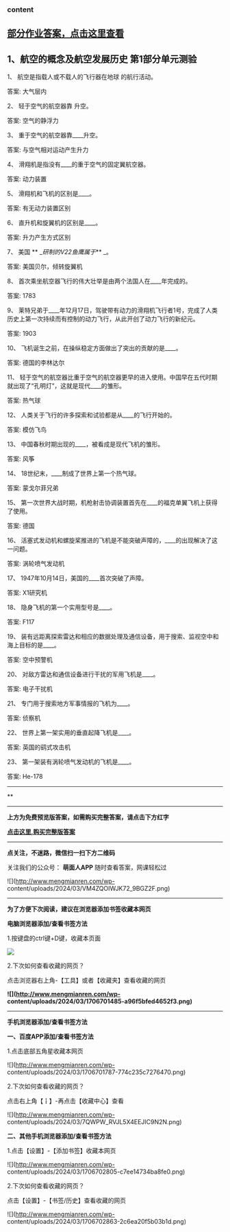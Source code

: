 ### content

## [部分作业答案，点击这里查看](http://mooc.mengmianren.com/mooc/329041.html)

## 1、航空的概念及航空发展历史 第1部分单元测验

1、 航空是指载人或不载人的飞行器在地球 的航行活动。

答案: 大气层内  

2、 轻于空气的航空器靠 升空。

答案: 空气的静浮力

3、 重于空气的航空器靠____升空。

答案: 与空气相对运动产生升力

4、 滑翔机是指没有____的重于空气的固定翼航空器。

答案: 动力装置

5、 滑翔机和飞机的区别是____。

答案: 有无动力装置区别

6、 直升机和旋翼机的区别是____。

答案: 升力产生方式区别

7、 美国 ** __研制的V22鱼鹰属于_** _。

答案: 美国贝尔，倾转旋翼机

8、 首次乘坐航空器飞行的伟大壮举是由两个法国人在____年完成的。

答案: 1783

9、 莱特兄弟于____年12月17日，驾驶带有动力的滑翔机飞行者1号，完成了人类历史上第一次持续而有控制的动力飞行，从此开创了动力飞行的新纪元。

答案: 1903

10、 飞机诞生之前，在操纵稳定方面做出了突出的贡献的是____。

答案: 德国的李林达尔

11、 轻于空气的航空器比重于空气的航空器更早的进入使用。中国早在五代时期就出现了“孔明灯”，这就是现代____的雏形。

答案: 热气球

12、 人类关于飞行的许多探索和试验都是从____的飞行开始的。

答案: 模仿飞鸟

13、 中国春秋时期出现的____，被看成是现代飞机的雏形。

答案: 风筝

14、 18世纪末，____制成了世界上第一个热气球。

答案: 蒙戈尔菲兄弟

15、 第一次世界大战时期，机枪射击协调装置首先在____的福克单翼飞机上获得了使用。

答案: 德国

16、 活塞式发动机和螺旋桨推进的飞机是不能突破声障的，____的出现解决了这一问题。

答案: 涡轮喷气发动机

17、 1947年10月14日，美国的____首次突破了声障。

答案: X1研究机

18、 隐身飞机的第一个实用型号是____。

答案: F117

19、 装有远距离探索雷达和相应的数据处理及通信设备，用于搜索、监视空中和海上目标的是____。

答案: 空中预警机

20、 对敌方雷达和通信设备进行干扰的军用飞机是____。

答案: 电子干扰机

21、 专门用于搜索地方军事情报的飞机为____。

答案: 侦察机

22、 世界上第一架实用的垂直起降飞机是____。

答案: 英国的鹞式攻击机

23、 第一架装有涡轮喷气发动机的飞机是____。

答案: He-178

* * *

**

* * *

**上方为免费预览版答案，如需购买完整答案，请点击下方红字**

[**点击这里,购买完整版答案**](http://mooc.mengmianren.com/mooc/99543.html)

* * *

**点关注，不迷路，微信扫一扫下方二维码**

关注我们的公众号： **萌面人APP** 随时查看答案，网课轻松过

![](http://www.mengmianren.com/wp-
content/uploads/2024/03/VM4ZQOIWJK72_9BGZ2F.png)

* * *

**为了方便下次阅读，建议在浏览器添加书签收藏本网页**

**电脑浏览器添加/查看书签方法**

1.按键盘的ctrl键+D键，收藏本页面

![](http://www.mengmianren.com/wp-content/uploads/2024/03/AF9T_JKKHAJN.png)

2.下次如何查看收藏的网页？

点击浏览器右上角-【工具】或者【收藏夹】查看收藏的网页

**![](http://www.mengmianren.com/wp-
content/uploads/2024/03/1706701485-a96f5bfed4652f3.png)**

* * *

**手机浏览器添加/查看书签方法**

**一、百度APP添加/查看书签方法**

1.点击底部五角星收藏本网页

![](http://www.mengmianren.com/wp-
content/uploads/2024/03/1706701787-774c235c7276470.png)

2.下次如何查看收藏的网页？

点击右上角【┇】-再点击【收藏中心】查看

![](http://www.mengmianren.com/wp-
content/uploads/2024/03/7QWPW_RVJL5X4EEJIC9N2N.png)

**二、其他手机浏览器添加/查看书签方法**

1.点击【设置】-【添加书签】收藏本网页

![](http://www.mengmianren.com/wp-
content/uploads/2024/03/1706702805-c7ee14734ba8fe0.png)

2.下次如何查看收藏的网页？

点击【设置】-【书签/历史】查看收藏的网页

![](http://www.mengmianren.com/wp-
content/uploads/2024/03/1706702863-2c6ea20f5b03b1d.png)

